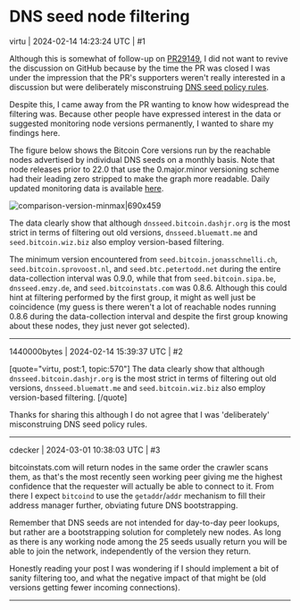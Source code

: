# DNS seed node filtering

virtu | 2024-02-14 14:23:24 UTC | #1

Although this is somewhat of follow-up on [PR29149](https://github.com/bitcoin/bitcoin/pull/29149), I did not want to revive the discussion on GitHub because by the time the PR was closed I was under the impression that the PR's supporters weren't really interested in a discussion but were deliberately misconstruing [DNS seed policy rules](https://github.com/bitcoin/bitcoin/blob/baed5edeb611d949982c849461949c645f8998a7/doc/dnsseed-policy.md).

Despite this, I came away from the PR wanting to know how widespread the filtering was. Because other people have expressed interest in the data or suggested monitoring node versions permanently, I wanted to share my findings here.

The figure below shows the Bitcoin Core versions run by the reachable nodes advertised by individual DNS seeds on a monthly basis. Note that node releases prior to 22.0 that use the 0.major.minor versioning scheme had their leading zero stripped to make the graph more readable. Daily updated monitoring data is available [here](https://21.ninja/dns-seeds/node-version-range/).

![comparison-version-minmax|690x459](upload://lLrgKcsbNmzIZDPZwpDrmro95ow.png)

The data clearly show that although `dnsseed.bitcoin.dashjr.org` is the most strict in terms of filtering out old versions, `dnsseed.bluematt.me` and `seed.bitcoin.wiz.biz` also employ version-based filtering.

The minimum version encountered from `seed.bitcoin.jonasschnelli.ch`, `seed.bitcoin.sprovoost.nl`, and `seed.btc.petertodd.net` during the entire data-collection interval was 0.9.0, while that from `seed.bitcoin.sipa.be`, `dnsseed.emzy.de`, and `seed.bitcoinstats.com` was 0.8.6. Although this could hint at filtering performed by the first group, it might as well just be coincidence (my guess is there weren't a lot of reachable nodes running 0.8.6 during the data-collection interval and despite the first group knowing about these nodes, they just never got selected).

-------------------------

1440000bytes | 2024-02-14 15:39:37 UTC | #2

[quote="virtu, post:1, topic:570"]
The data clearly show that although `dnsseed.bitcoin.dashjr.org` is the most strict in terms of filtering out old versions, `dnsseed.bluematt.me` and `seed.bitcoin.wiz.biz` also employ version-based filtering.
[/quote]

Thanks for sharing this although I do not agree that I was 'deliberately' misconstruing DNS seed policy rules.

-------------------------

cdecker | 2024-03-01 10:38:03 UTC | #3

bitcoinstats.com will return nodes in the same order the crawler scans them, as that's the most recently seen working peer giving me the highest confidence that the requester will actually be able to connect to it. From there I expect `bitcoind` to use the `getaddr`/`addr` mechanism to fill their address manager further, obviating future DNS bootstrapping.

Remember that DNS seeds are not intended for day-to-day peer lookups, but rather are a bootstrapping solution for completely new nodes. As long as there is any working node among the 25 seeds usually return you will be able to join the network, independently of the version they return.

Honestly reading your post I was wondering if I should implement a bit of sanity filtering too, and what the negative impact of that might be (old versions getting fewer incoming connections).

-------------------------

